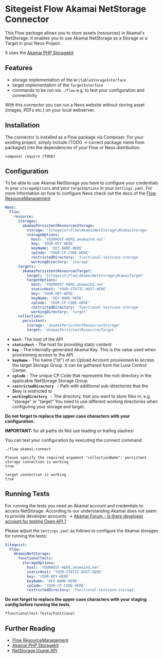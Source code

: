 # Sitegeist Flow Akamai NetStorage Connector

This Flow package allows you to store assets (resources) in Akamai's NetStorage. It enables you to use Akamai NetStorage 
as a Storage or a Target in your Neos Project.

It uses the [Akamai PHP Storagekit](https://github.com/akamai/NetStorageKit-PHP)

## Features

* storage implementation of the `WritableStorageInterface`
* target implementation of the `TargetInterface` 
* commands to be run via `./flow` e.g. to test your configuration and connectivity

With this connector you can run a Neos website without storing asset (images, PDFs etc.) on your local webserver.

## Installation

The connector is installed as a Flow package via Composer. For your existing project, simply include [TODO -> correct package name from packagist] 
into the dependencies of your Flow or Neos distribution:

`composer require [TODO]`

## Configuration

To be able to use Akamai NetStorage you have to configure your credentials in your `storageOptions` and your `targetOptions` 
in your `Settings.yaml`. For more Information on how to configure Neos check out the docs of the 
[Flow ResourceManagement](https://flowframework.readthedocs.io/en/stable/TheDefinitiveGuide/PartIII/ResourceManagement.html)

```yaml
Neos:
  Flow:
    resource:
      storages:
        akamaiPersistentResourcesStorage:
          storage: 'Sitegeist\Flow\AkamaiNetStorage\AkamaiStorage'
          storageOptions:
            host: 'YOURHOST-HERE.akamaihd.net'
            key: 'YOUR-KEY-HERE'
            keyName: 'KEY-NAME-HERE'
            cpCode: 'YOUR-CP-CODE-HERE'
            restrictedDirectory: 'functional-testcase-storage'
            workingDirectory: 'storage'
      targets:
        akamaiPersistentResourcesTarget:
          target: 'Sitegeist\Flow\AkamaiNetStorage\AkamaiTarget'
          targetOptions:
            host: 'YOURHOST-HERE.akamaihd.net'
            staticHost: 'YOUR-STATIC-HOST-HERE'
            key: 'YOUR-KEY-HERE'
            keyName: 'KEY-NAME-HERE'
            cpCode: 'YOUR-CP-CODE-HERE'
            restrictedDirectory: 'functional-testcase-storage'
            workingDirectory: 'target'
      collections:
        persistent:
          storage: 'akamaiPersistentResourcesStorage'
          target: 'akamaiPersistentResourcesTarget'
```

* **`host`**- The host of the API
* **`staticHost`** - The host for providing static content
* **`key`** - The internally-generated Akamai Key. This is the value used when provisioning access to the API.
* **`keyName`** - The name ("Id") of an Upload Account provisioned to access the target Storage Group. 
It can be gathered from the Luna Control Center.
* **`cpCode`** - The unique CP Code that represents the root directory in the applicable NetStorage Storage Group
* **`restrictedDirectory `** - Path with additional sub-directories that the $key is restricted to
* **`workingDirectory `** - The directory, that you want to store files in, e.g. "storage" or "target" 
You need to use different working directories when configuring your storage and target.

**Do not forget to replace the upper case characters with your configuration.**

**IMPORTANT:** for all paths do Not use leading or trailing slashes!

You can test your configuration by executing the connect command:

`./flow akamai:connect`

```
Please specify the required argument "collectionName": persistent
storage connection is working
true

target connection is working
true
```

## Running Tests

For running the tests you need an Akamai account and credentials to access NetStorage. According to our understanding 
Akamai does not seem to provide developer accounts. -> [Akamai Forum - Is there developer account for testing Open API ?](https://community.akamai.com/customers/s/question/0D50f00005RtrCZCAZ/is-there-developer-account-for-testing-open-api-?language=en_US)


Please adjust the `Settings.yaml` as follows to configure the Akamai storages for running the tests:

```yaml
Sitegeist:
  Flow:
    AkamaiNetStorage:
      functionalTests:
        storageOptions:
          host: 'YOURHOST-HERE.akamaihd.net'
          staticHost: 'YOUR-STATIC-HOST-HERE'
          key: 'YOUR-KEY-HERE'
          keyName: 'KEY-NAME-HERE'
          cpCode: 'YOUR-CP-CODE-HERE'
          restrictedDirectory: 'functional-testcase-storage'
```

**Do not forget to replace the upper case characters with your staging config before running the tests.**

`ffunctionaltest Tests/Functional`

## Further Reading

* [Flow ResourceManagement](https://flowframework.readthedocs.io/en/stable/TheDefinitiveGuide/PartIII/ResourceManagement.html)
* [Akamai PHP Storagekit](https://github.com/akamai/NetStorageKit-PHP)
* [NetStorage Usage API](https://learn.akamai.com/en-us/webhelp/netstorage/netstorage-http-api-developer-guide/GUID-22B017EE-DD73-4099-B96D-B5FD91E1ED98.html)


